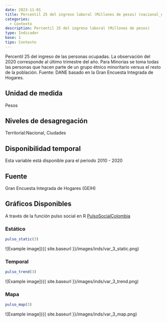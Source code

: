```yaml
---
date: 2023-11-01
title: Percentil 25 del ingreso laboral (Millones de pesos) (nacional_etnia)
categories:
  - Contexto
description: Percentil 25 del ingreso laboral (Millones de pesos)
type: Indicador
base: 1
tipo: Contexto
--- 
```


Percentil 25 del ingreso de las personas ocupadas. La observación del 2020 corresponde al último trimestre del año. Para Minorias se toma todas las personas que hacen parte de un grupo étnico minoritario versus el resto de la población.
Fuente: DANE basado en la Gran Encuesta Integrada de Hogares.

## Unidad de medida
Pesos

## Niveles de desagregación
Territorial:Nacional, Ciudades

## Disponibilidad temporal
Esta variable está disponible para el periodo 2010 - 2020

## Fuente
Gran Encuesta Integrada de Hogares (GEIH)

## Gráficos Disponibles

A través de la función pulso social en R [PulsoSocialColombia](https://github.com/pulsosocialcolombia/PulsoSocialColombia)

### Estático

``` R
pulso_static(3)
```

![Example image]({{ site.baseurl }}/images/inds/var_3_static.png)

### Temporal

``` R
pulso_trend(3)
```

![Example image]({{ site.baseurl }}/images/inds/var_3_trend.png)

### Mapa

``` R
pulso_map(3)
```

![Example image]({{ site.baseurl }}/images/inds/var_3_map.png)